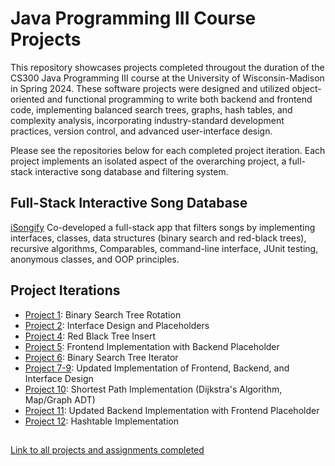 # Java Programming III Course Projects
This repository showcases projects completed througout the duration of the CS300 Java Programming III course at the University of Wisconsin-Madison in Spring 2024. These software projects were designed and utilized object-oriented and functional programming to write both backend and frontend code, implementing balanced search trees, graphs, hash tables, and complexity analysis, incorporating industry-standard development practices, version control, and advanced user-interface design.

Please see the repositories below for each completed project iteration. Each project implements an isolated aspect of the overarching project, a full-stack interactive song database and filtering system.

## Full-Stack Interactive Song Database
[iSongify](https://github.com/sierrareschke/cs400_transfer/tree/main/A1.SGRESCHKE.CUDZINOVIC2/App.java)
Co-developed a full-stack app that filters songs by implementing interfaces, classes, data structures (binary search and red-black trees), recursive algorithms, Comparables, command-line interface, JUnit testing, anonymous classes, and OOP principles.

## Project Iterations
- [Project 1](https://github.com/sierrareschke/cs400_transfer/tree/main/P101.BSTRotation): Binary Search Tree Rotation
- [Project 2](https://github.com/sierrareschke/cs400_transfer/tree/main/P102.InterfaceDesign): Interface Design and Placeholders
- [Project 4](https://github.com/sierrareschke/cs400_transfer/tree/main/P104.RBTInsert): Red Black Tree Insert
- [Project 5](https://github.com/sierrareschke/cs400_transfer/tree/main/P105.RoleCode): Frontend Implementation with Backend Placeholder
- [Project 6](https://github.com/sierrareschke/cs400_transfer/tree/main/P106.BSTIterator): Binary Search Tree Iterator
- [Project 7-9](https://github.com/sierrareschke/cs400_transfer/tree/main/P209.InterfaceDesign): Updated Implementation of Frontend, Backend, and Interface Design
- [Project 10](https://github.com/sierrareschke/cs400_transfer/tree/main/P210.ShortestPath): Shortest Path Implementation (Dijkstra's Algorithm, Map/Graph ADT)
- [Project 11](https://github.com/sierrareschke/cs400_transfer/tree/main/P211.RoleCode): Updated Backend Implementation with Frontend Placeholder
- [Project 12](https://github.com/sierrareschke/cs400_transfer/tree/main/P212.RoleCode): Hashtable Implementation

##
[Link to all projects and assignments completed](https://github.com/sierrareschke/cs400_transfer)


